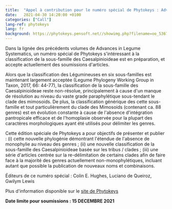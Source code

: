 ```yaml
---
title:  "Appel à contribution pour le numéro spécial de Phytokeys : Advances in Legume Systematics 14. Classification of subfamily Caesalpinioideae (Leguminosae)"
date:   2021-04-30 14:20:00 +0100
categories: ["Call"]
lang-ref: phytokeys
lang: fr
background: https://phytokeys.pensoft.net//showimg.php?filename=oo_536710.jpg
---
```


Dans la lignée des précédents volumes de Advances in Legume Systematics, un numéro spécial de Phytokeys s'intéressant à la classification de la sous-famille des Caesalpinioideae est en préparation, et accepte actuellement des soumissions d'articles.

Alors que la classification des Légumineuses en six sous-familles est maintenant largement acceptée (Legume Phylogeny Working Group in Taxon, 2017, 66: 44-77), la classification de la sous-famille des Caesalpinioideae reste non-résolue, principalement à cause d'un manque de résolution au niveau du vaste grade paraphylétique sous-tendant le clade des mimosoids. De plus, la classification générique des cette sous-famille et tout particulièrement du clade des Mimosoids (contenant ca. 88 genres) est en évolution constante à cause de l'absence d'intégration pantropicale efficace et de l'homoplasie observée pour la plupart des caractères morphologiques ayant été utilisés pour délimiter les genres. 

Cette édition spéciale de Phytokeys a pour objectifs de présenter et publier : (i) cette nouvelle phylogénie démontrant l'étendue de l'absence de monophylie au niveau des genres ; (ii) une nouvelle classification de la sous-famille des Caesalpinioideae basée sur les tribus / clades ; (iii) une série d'articles centrée sur la re-délimitation de certains clades afin de faire face à la majorité des genres actuellement non-monophylétiques, incluant autant que possible la publication de nouveaux noms et combinaisons.

Éditeurs de ce numéro spécial : Colin E. Hughes, Luciano de Queiroz, Gwilym Lewis

Plus d'information disponible sur le [site de Phytokeys](https://phytokeys.pensoft.net/special_issues)

**Date limite pour soumissions : 15 DECEMBRE 2021**